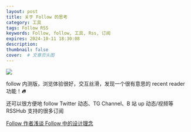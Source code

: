 ```yaml
---
layout: post
title: 关于 Follow 的思考
category: 工具
tags: Follow RSS 
keywords: Follow, follow, 工具, Rss, 订阅
expires: 2024-10-11 18:30:08
description: 
thumbnail: false
cover:  # 文章页头图
---
```


![](https://curtisyan.oss-cn-shenzhen.aliyuncs.com/img/no_important/202410111822053.png)

follow 内测版，浏览体验很好，交互丝滑，发现一个很有意思的 recent reader 功能！***🔥***

还可以很方便地 follow Twitter 动态、TG Channel、B 站 up 动态/视频等 RSSHub 支持的很多订阅



[Follow 作者浅谈 Follow 中的设计理念](https://innei.in/posts/design/design-concepts-in-follow-app)

